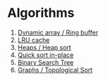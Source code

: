 # Algorithms

1. [Dynamic array / Ring buffer][Project 1]
2. [LRU cache][Project 2]
3. [Heaps / Heap sort][Project 3]
4. [Quick sort in-place][Project 4]
5. [Binary Search Tree][Project 5]
6. [Graphs / Topological Sort][Project 6]

[Project 1]: ./DynamicArray_RingBuffer
[Project 2]: ./LRUCache
[Project 3]: ./HeapSort
[Project 4]: ./QuickSortInPlace
[Project 5]: ./BinarySearchTree
[Project 6]: ./Graph_TopologicalSort
